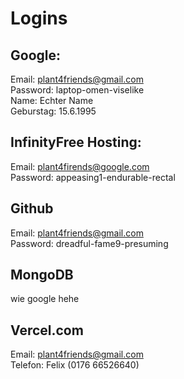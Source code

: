 # Logins

## Google:
Email: plant4friends@gmail.com \
Password: laptop-omen-viselike \
Name: Echter Name \
Geburstag: 15.6.1995

## InfinityFree Hosting:
Email: plant4firends@google.com \
Password: appeasing1-endurable-rectal


## Github
Email:  plant4friends@gmail.com \
Password: dreadful-fame9-presuming

## MongoDB
wie google hehe

## Vercel.com
Email: plant4friends@gmail.com \
Telefon: Felix (0176 66526640)
